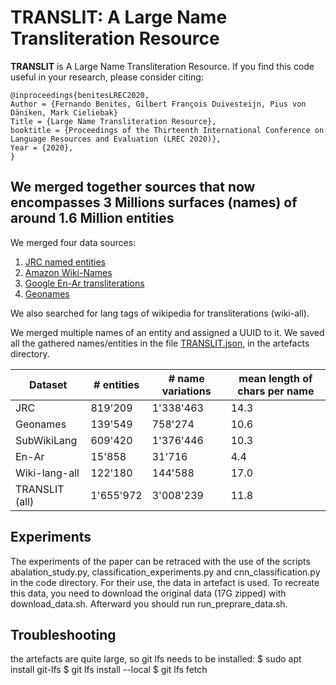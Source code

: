 # TRANSLIT: A Large Name Transliteration Resource

**TRANSLIT** is A Large Name Transliteration Resource. If you find this code useful in your research, please consider citing:


    @inproceedings{benitesLREC2020,
	Author = {Fernando Benites, Gilbert François Duivesteijn, Pius von Däniken, Mark Cieliebak}
	Title = {Large Name Transliteration Resource},
	booktitle = {Proceedings of the Thirteenth International Conference on Language Resources and Evaluation (LREC 2020)},
	Year = {2020},
    }

## We merged together sources that now encompasses 3 Millions surfaces (names) of around 1.6 Million entities

We merged four data sources:
1. [JRC named entities](https://ec.europa.eu/jrc/en/language-technologies/jrc-names)
2. [Amazon Wiki-Names](https://github.com/steveash/NETransliteration-COLING2018)
3. [Google En-Ar transliterations](https://github.com/google/transliteration)
4. [Geonames](https://download.geonames.org/export/dump/alternateNamesV2.zip)

We also searched for lang tags of wikipedia for transliterations (wiki-all).

We merged multiple names of an entity and assigned a UUID to it. We saved all the gathered names/entities in the file [TRANSLIT.json](https://github.com/fbenites/TRANSLIT/blob/master/artefacts/TRANSLIT.json), in the artefacts directory.

|Dataset       |# entities|# name variations| mean length of chars per name|
|--------------|----------|-----------------|------------------------------|   
|JRC           |819'209   |1'338'463        |14.3                          |
| Geonames       | 139'549    | 758'274           | 10.6                           |
| SubWikiLang    | 609'420    | 1'376'446         | 10.3                           |
| En-Ar          | 15'858     | 31'716            | 4.4                            |
| Wiki-lang-all  | 122'180    | 144'588           | 17.0                           |
| TRANSLIT (all) | 1'655'972  | 3'008'239         | 11.8                           |
     
     
## Experiments

The experiments of the paper can be retraced with the use of the scripts abalation_study.py, classification_experiments.py and cnn_classification.py in the code directory. For their use, the data in artefact is used. To recreate this data, you need to download the original data (17G zipped) with download_data.sh. Afterward you should run run_preprare_data.sh.

## Troubleshooting

the artefacts are quite large, so git lfs needs to be installed:
$ sudo apt install git-lfs
$ git lfs install --local
$ git lfs fetch


     

